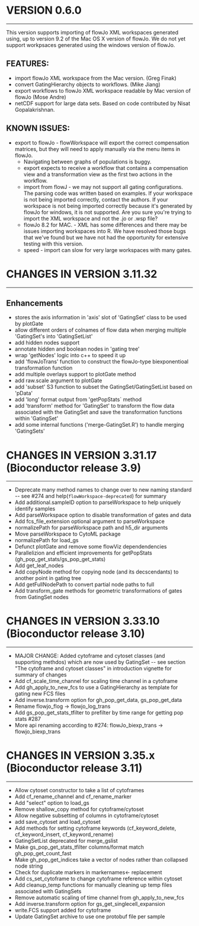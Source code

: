 # VERSION 0.6.0

----------------------------------

This version supports importing of flowJo XML workspaces generated using, up to version 9.2 of the Mac OS X version of flowJo. We do not yet support workpsaces generated using the windows version of flowJo. 

## FEATURES:

* import flowJo XML workspace from the Mac version. (Greg Finak)
* convert GatingHierarchy objects to workflows. (Mike Jiang)
* export workflows to flowJo XML workspace readable by Mac version of flowJo (Mose Andre)
* netCDF support for large data sets. Based on code contributed by Nisat Gopalakrishnan.

## KNOWN ISSUES:
	
* export to flowJo - flowWorkspace will export the correct compensation matrices, but they will need to apply manually via the menu items in flowJo.
	* Navigating between graphs of populations is buggy.
	* export expects to receive a workflow that contains a compensation view and a transformation view as the first two actions in the workflow. 
	* import from flowJ - we may not support all gating configurations. The parsing code was written based on examples. If your workspace is not being imported correctly, contact the authors. If your workspace is not being imported correctly because it's generated by flowJo for windows, it is not supported. Are you sure you're trying to import the XML workspace and not the .jo or .wsp file?
	* flowJo 8.2 for MAC. - XML has some differences and there may be issues importing workspaces into R. We have resolved those bugs that we've found but we have not had the opportunity for extensive testing with this version.
	* speed - import can slow for very large workspaces with many gates.


# CHANGES IN VERSION 3.11.32

----------------------------------

## Enhancements
+ stores the axis information in 'axis' slot of 'GatingSet' class to be used by plotGate
+ allow different orders of colnames of flow data when merging multiple 'GatingSet's into 'GatingSetList'
+ add hidden nodes support
+ annotate hidden and boolean nodes in 'gating tree'
+ wrap 'getNodes' logic into c++ to speed it up
+ add 'flowJoTrans' function to construct the flowJo-type biexponentioal transformation function
+ add multiple overlays support to plotGate method
+ add raw.scale argument to plotGate
+ add 'subset' S3 function to subset the GatingSet/GatingSetList based on 'pData'
+ add 'long' format output from 'getPopStats` method
+ add 'transform' method for 'GatingSet' to transform the flow data associated with the GatingSet and save the transformation functions within 'GatingSet'
+ add some internal functions ('merge-GatingSet.R') to handle merging 'GatingSets'	


# CHANGES IN VERSION 3.31.17 (Bioconductor release 3.9)

----------------------------------

+ Deprecate many method names to change over to new naming standard
  -- see #274 and help(`flowWorkspace-deprecated`) for summary
+ Add additional.sampleID option to parseWorkspace to help uniquely identify samples
+ Add parseWorkspace option to disable transformation of gates and data
+ Add fcs_file_extension optional argument to parseWorkspace
+ normalizePath for parseWorkspace path and h5_dir arguments
+ Move parseWorkspace to CytoML package
+ normalizePath for load_gs
+ Defunct plotGate and remove some flowViz dependendencies
+ Parallelizion and efficient improvements for getPopStats (gh_pop_get_stats/gs_pop_get_stats)
+ Add get_leaf_nodes
+ Add copyNode method for copying node (and its decscendants) to another point in gating tree
+ Add getFullNodePath to convert partial node paths to full
+ Add transform_gate methods for geometric transformations of gates from GatingSet nodes


# CHANGES IN VERSION 3.33.10 (Bioconductor release 3.10)

----------------------------------

+ MAJOR CHANGE: Added cytoframe and cytoset classes (and supporting methdos) which are now used by GatingSet
  -- see section "The cytoframe and cytoset classes" in introduction vignette for summary of changes
+ Add cf_scale_time_channel for scaling time channel in a cytoframe
+ Add gh_apply_to_new_fcs to use a GatingHierarchy as template for gating new FCS files
+ Add inverse.transform option for gh_pop_get_data, gs_pop_get_data
+ Rename flowjo_flog -> flowjo_log_trans
+ Add gs_pop_get_stats_tfilter to prefilter by time range for getting pop stats #287
+ More api renaming according to #274: flowJo_biexp_trans -> flowjo_biexp_trans


# CHANGES IN VERSION 3.35.x (Bioconductor release 3.11)

----------------------------------

+ Allow cytoset constructor to take a list of cytoframes
+ Add cf_rename_channel and cf_rename_marker
+ Add "select" option to load_gs
+ Remove shallow_copy method for cytoframe/cytoset
+ Allow negative subsetting of columns in cytoframe/cytoset
+ add save_cytoset and load_cytoset
+ Add methods for setting cytoframe keywords (cf_keyword_delete, cf_keyword_insert, cf_keyword_rename)
+ GatingSetList deprecated for merge_gslist
+ Make gs_pop_get_stats_tfilter columns/format match gh_pop_get_count_fast
+ Make gh_pop_get_indices take a vector of nodes rather than collapsed node string
+ Check for duplicate markers in markernames<- replacement
+ Add cs_set_cytoframe to change cytoframe reference within cytoset
+ Add cleanup_temp functions for manually cleaning up temp files associated with GatingSets
+ Remove automatic scaling of time channel from  gh_apply_to_new_fcs
+ Add inverse.transform option for gs_get_singlecell_expansion
+ write.FCS support added for cytoframe
+ Update GatingSet archive to use one protobuf file per sample
